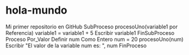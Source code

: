 # hola-mundo
Mi primer repositorio en GitHub
SubProceso procesoUno(variable1 por Referencia)
	variable1 = variable1 + 5
	Escribir variable1
FinSubProceso
Proceso Por_Valor
	Definir num Como Entero
	num = 20
	procesoUno(num)
	Escribir "El valor de la variable num es: ", num
FinProceso
